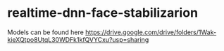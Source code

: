 # realtime-dnn-face-stabilizarion

Models can be found here
https://drive.google.com/drive/folders/1Wak-kieXQtpo8UtqL30WDFk1kfQVYCxu?usp=sharing
